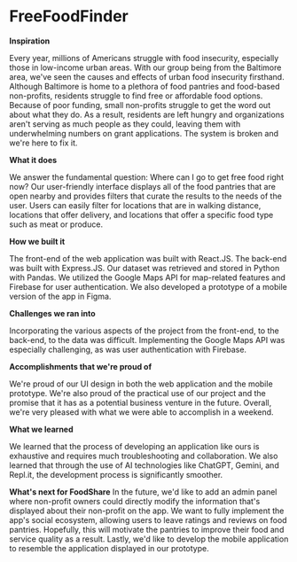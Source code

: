 # FreeFoodFinder

**Inspiration**

Every year, millions of Americans struggle with food insecurity, especially those in low-income urban areas. With our group being from the Baltimore area, we've seen the causes and effects of urban food insecurity firsthand. Although Baltimore is home to a plethora of food pantries and food-based non-profits, residents struggle to find free or affordable food options. Because of poor funding, small non-profits struggle to get the word out about what they do. As a result, residents are left hungry and organizations aren't serving as much people as they could, leaving them with underwhelming numbers on grant applications. The system is broken and we're here to fix it.

**What it does**

We answer the fundamental question: Where can I go to get free food right now? Our user-friendly interface displays all of the food pantries that are open nearby and provides filters that curate the results to the needs of the user. Users can easily filter for locations that are in walking distance, locations that offer delivery, and locations that offer a specific food type such as meat or produce.

**How we built it**

The front-end of the web application was built with React.JS. The back-end was built with Express.JS. Our dataset was retrieved and stored in Python with Pandas. We utilized the Google Maps API for map-related features and Firebase for user authentication. We also developed a prototype of a mobile version of the app in Figma.

**Challenges we ran into**

Incorporating the various aspects of the project from the front-end, to the back-end, to the data was difficult. Implementing the Google Maps API was especially challenging, as was user authentication with Firebase.

**Accomplishments that we're proud of**

We're proud of our UI design in both the web application and the mobile prototype. We're also proud of the practical use of our project and the promise that it has as a potential business venture in the future. Overall, we're very pleased with what we were able to accomplish in a weekend.

**What we learned**

We learned that the process of developing an application like ours is exhaustive and requires much troubleshooting and collaboration. We also learned that through the use of AI technologies like ChatGPT, Gemini, and Repl.it, the development process is significantly smoother.

**What's next for FoodShare**
In the future, we'd like to add an admin panel where non-profit owners could directly modify the information that's displayed about their non-profit on the app. We want to fully implement the app's social ecosystem, allowing users to leave ratings and reviews on food pantries. Hopefully, this will motivate the pantries to improve their food and service quality as a result. Lastly, we'd like to develop the mobile application to resemble the application displayed in our prototype.
